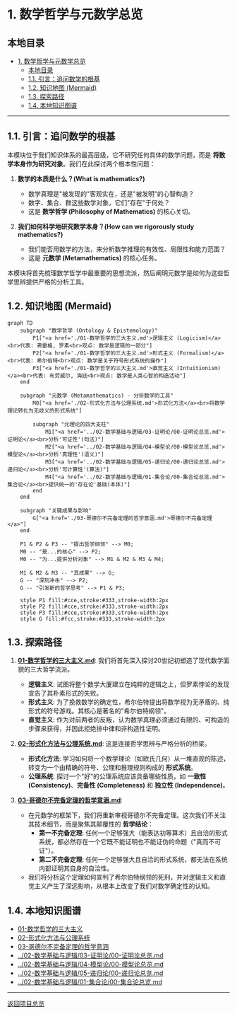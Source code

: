 # 1. 数学哲学与元数学总览

## 本地目录

- [1. 数学哲学与元数学总览](#1-数学哲学与元数学总览)
  - [本地目录](#本地目录)
  - [1.1. 引言：追问数学的根基](#11-引言追问数学的根基)
  - [1.2. 知识地图 (Mermaid)](#12-知识地图-mermaid)
  - [1.3. 探索路径](#13-探索路径)
  - [1.4. 本地知识图谱](#14-本地知识图谱)

---

## 1.1. 引言：追问数学的根基

本模块位于我们知识体系的最高层级，它不研究任何具体的数学问题，而是 **将数学本身作为研究对象**。我们在此探讨两个根本性问题：

1. **数学的本质是什么？(What is mathematics?)**
    - 数学真理是"被发现的"客观实在，还是"被发明"的心智构造？
    - 数字、集合、群这些数学对象，它们"存在"于何处？
    - 这是 **数学哲学 (Philosophy of Mathematics)** 的核心关切。

2. **我们如何科学地研究数学本身？(How can we rigorously study mathematics?)**
    - 我们能否用数学的方法，来分析数学推理的有效性、局限性和能力范围？
    - 这是 **元数学 (Metamathematics)** 的核心任务。

本模块将首先梳理数学哲学中最重要的思想流派，然后阐明元数学是如何为这些哲学思辨提供严格的分析工具。

## 1.2. 知识地图 (Mermaid)

```mermaid
graph TD
    subgraph "数学哲学 (Ontology & Epistemology)"
        P1["<a href='./01-数学哲学的三大主义.md'>逻辑主义 (Logicism)</a><br>代表: 弗雷格, 罗素<br>观点: 数学是逻辑的一部分"]
        P2["<a href='./01-数学哲学的三大主义.md'>形式主义 (Formalism)</a><br>代表: 希尔伯特<br>观点: 数学是关于符号形式系统的操作"]
        P3["<a href='./01-数学哲学的三大主义.md'>直觉主义 (Intuitionism)</a><br>代表: 布劳威尔, 海廷<br>观点: 数学是人类心智的构造活动"]
    end

    subgraph "元数学 (Metamathematics) - 分析数学的工具"
        M0["<a href='./02-形式化方法与公理系统.md'>形式化方法</a><br>将数学理论转化为无歧义的形式系统"]
        
        subgraph "元理论的四大支柱"
            M1["<a href='../02-数学基础与逻辑/03-证明论/00-证明论总览.md'>证明论</a><br>分析'可证性'(句法)"]
            M2["<a href='../02-数学基础与逻辑/04-模型论/00-模型论总览.md'>模型论</a><br>分析'真理性'(语义)"]
            M3["<a href='../02-数学基础与逻辑/05-递归论/00-递归论总览.md'>递归论</a><br>分析'可计算性'(算法)"]
            M4["<a href='../02-数学基础与逻辑/01-集合论/00-集合论总览.md'>集合论</a><br>提供统一的'存在论'基础(本体)"]
        end
    end

    subgraph "关键成果与影响"
        G["<a href='./03-哥德尔不完备定理的哲学意涵.md'>哥德尔不完备定理</a>"]
    end

    P1 & P2 & P3 -- "提出哲学纲领" --> M0;
    M0 -- "是...的核心" --> P2;
    M0 -- "为...提供分析对象" --> M1 & M2 & M3 & M4;
    
    M1 & M2 & M3 -- "其成果" --> G;
    G -- "深刻冲击" --> P2;
    G -- "引发新的哲学思考" --> P1 & P3;

    style P1 fill:#cce,stroke:#333,stroke-width:2px
    style P2 fill:#cce,stroke:#333,stroke-width:2px
    style P3 fill:#cce,stroke:#333,stroke-width:2px
    style G fill:#fcc,stroke:#333,stroke-width:2px
```

## 1.3. 探索路径

1. **[01-数学哲学的三大主义.md](./01-数学哲学的三大主义.md)**: 我们将首先深入探讨20世纪初塑造了现代数学面貌的三大哲学流派。
    - **逻辑主义**: 试图将整个数学大厦建立在纯粹的逻辑之上，但罗素悖论的发现宣告了其朴素形式的失败。
    - **形式主义**: 为了挽救数学的确定性，希尔伯特提出将数学视为无矛盾的、纯形式的符号游戏。其核心是著名的"希尔伯特纲领"。
    - **直觉主义**: 作为对前两者的反叛，认为数学真理必须通过有限的、可构造的步骤来获得，并因此拒绝排中律和非构造性证明。

2. **[02-形式化方法与公理系统.md](./02-形式化方法与公理系统.md)**: 这是连接哲学思辨与严格分析的桥梁。
    - **形式化方法**: 学习如何将一个数学理论（如欧氏几何）从一堆直观的陈述，转变为一个由精确的符号、公理和推理规则构成的 **形式系统**。
    - **公理系统**: 探讨一个"好"的公理系统应该具备哪些性质，如 **一致性 (Consistency)**、**完备性 (Completeness)** 和 **独立性 (Independence)**。

3. **[03-哥德尔不完备定理的哲学意涵.md](./03-哥德尔不完备定理的哲学意涵.md)**:
    - 在元数学的框架下，我们将重新审视哥德尔不完备定理。这次我们不关注其技术细节，而是聚焦其颠覆性的 **哲学结论**：
        - **第一不完备定理**: 任何一个足够强大（能表达初等算术）且自洽的形式系统，都必然存在一个它既不能证明也不能证伪的命题（"真而不可证"）。
        - **第二不完备定理**: 任何一个足够强大且自洽的形式系统，都无法在系统内部证明其自身的自洽性。
    - 我们将分析这个定理如何宣判了希尔伯特纲领的死刑，并对逻辑主义和直觉主义产生了深远影响，从根本上改变了我们对数学确定性的认知。

## 1.4. 本地知识图谱

- [01-数学哲学的三大主义](./01-数学哲学的三大主义.md)
- [02-形式化方法与公理系统](./02-形式化方法与公理系统.md)
- [03-哥德尔不完备定理的哲学意涵](./03-哥德尔不完备定理的哲学意涵.md)
- [../02-数学基础与逻辑/03-证明论/00-证明论总览.md](../02-数学基础与逻辑/03-证明论/00-证明论总览.md)
- [../02-数学基础与逻辑/04-模型论/00-模型论总览.md](../02-数学基础与逻辑/04-模型论/00-模型论总览.md)
- [../02-数学基础与逻辑/05-递归论/00-递归论总览.md](../02-数学基础与逻辑/05-递归论/00-递归论总览.md)
- [../02-数学基础与逻辑/01-集合论/00-集合论总览.md](../02-数学基础与逻辑/01-集合论/00-集合论总览.md)

---
[返回项目总览](../09-项目总览/00-项目总览.md)
